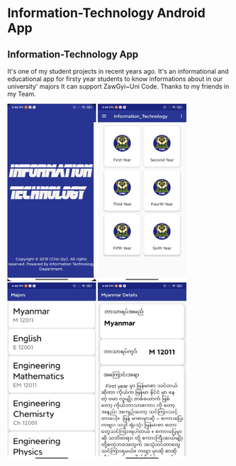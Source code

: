 # Information-Technology Android App
<h2>Information-Technology App</h2>

<p>It's one of my student projects in recent years ago. It's an informational and educational app for firsty year students to know informations about in our university' majors It can support ZawGyi~Uni Code.
Thanks to my friends in my Team.</p>

<p> <img name = "Home Screen I" src="https://github.com/ChinGyi2019/MovieApp--Android-CleanArchitecture-/blob/main/dummy/it/224148885_156904296545834_6101921908021020061_n.jpg" width="200" height="400" />
  
<img name = "Home Screen I" src="https://github.com/ChinGyi2019/MovieApp--Android-CleanArchitecture-/blob/main/dummy/it/223487354_4468604183171011_1591722789952390044_n.jpg" width="200" height="400" />
  
  <img name = "Home Screen I" src="https://github.com/ChinGyi2019/MovieApp--Android-CleanArchitecture-/blob/main/dummy/it/222962379_412791100118750_981765677237921943_n.jpg" width="200" height="400" />
  
<img name = "Home Screen I" src="https://github.com/ChinGyi2019/MovieApp--Android-CleanArchitecture-/blob/main/dummy/it/225760318_826235194752368_4747735134347048965_n.jpg" width="200" height="400" />
 
</p>


